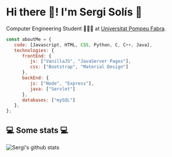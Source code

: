<h1>Hi there 👋! I'm Sergi Solís 👾</h1>

<p>Computer Engineering Student 👨🏻‍💻 at <a href="https://www.upf.edu">Universitat Pompeu Fabra</a>.</br>
</p>

```javascript
const aboutMe = {
   code: [Javascript, HTML, CSS, Python, C, C++, Java],
   technologies: {
      frontEnd: {
         js: ["VanillaJS", "JavaServer Pages"],
         css: ["Bootstrap", "Material Design"]
      },
      backEnd: {
         js: ["Node", "Express"],
         java: ["Servlet"]
      },
      databases: ["mySQL"]
   },
};
```
<h2>💻 Some stats 💻</h2>

![Sergi's github stats](https://github-readme-stats.vercel.app/api?username=SergiSolis&show_icons=true&title_color=fff&icon_color=79ff97&text_color=9f9f9f&bg_color=151515)
